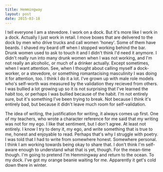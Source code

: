 ```yaml
---
title: Hemmingway
layout: post
date: 2015-03-18
---
```


I tell everyone I am a stevedore. I work on a dock. But it's more like I work in a dock. Actually I just work in retail. I move boxes that are delivered to the dock by men who drive trucks and call women 'honey'. Some of them have beards. I shaved my beard off when I stopped working behind the bar. Drunk women used to ask to touch it and I didn't think I'd need it anymore. I didn't really run into many drunk women when I was not working, and I'm not really an alcoholic, or much of a drinker actually. Except sometimes, when I want attention. See, when I thought about calling myself a dock-worker, or a stevedore, or something romantacising masculinity I was doing it for attention, too. I think I do it a lot. I've grown up with male role models who's self-worth was measured by the validation they recieved from others. I was bullied a lot growing up so it is not surprising that I've learned the habit too, or perhaps I was bullied because of the habit. I'm not entirely sure, but it's something I've been trying to break. Not because I think it's entirely bad, but because it didn't leave much room for self-validation.

The idea of writing, the justification for writing, it always comes up first. One of my teachers, who wrote a character reference for me said that my writing was not for my ego. I like that sentiment, but I don't agree. At least not entirely. I know I try to deny it, my ego, and write something that is true to me, honest and enjoyable to read. Perhaps that's why I struggle with poetry. I was told that I had to write from somewhere honest. Somewhere personal. I think I am working towards being okay to share that. I don't think I'm self-aware enough to understand what that is yet, though. For the mean-time though. I'm going to pretend I'm Hemmingway and return to the ocean. To my dock. I've got my orange beanie waiting for me. Apparently it get's cold down there in winter.